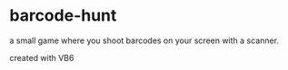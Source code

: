 # barcode-hunt
a small game where you shoot barcodes on your screen with a scanner.

created with VB6
